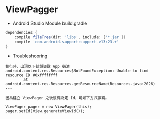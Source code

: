# ViewPagger

* Android Studio Module build.gradle

```gradle
dependencies {
    compile fileTree(dir: 'libs', include: ['*.jar'])
    compile 'com.android.support:support-v13:23.+'
}
```


* Troubleshooring

```
執行時，出現以下錯誤導致 App 崩潰
android.content.res.Resources$NotFoundException: Unable to find resource ID #0xffffffff
        at android.content.res.Resources.getResourceName(Resources.java:2026)
---

因為建立 ViewPager 之後沒有設定 Id，可如下方式撰寫。

ViewPager pager = new ViewPager(this);
pager.setId(View.generateViewId());
```
